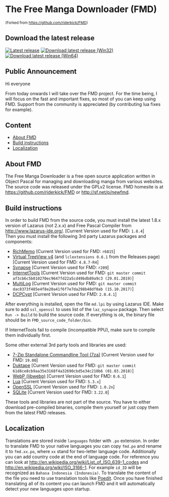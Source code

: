 # The Free Manga Downloader (FMD)

<sup>(Forked from https://github.com/riderkick/FMD)</sup>

## Download the latest release

[![Latest release](https://img.shields.io/github/release/fmd-project-team/FMD.svg)](https://github.com/fmd-project-team/FMD/releases/latest) [![Download latest release (Win32)](https://img.shields.io/github/downloads/fmd-project-team/FMD/latest/fmd_0.9.161.0.7z.svg?label=Win32)](https://github.com/fmd-project-team/FMD/releases/download/0.9.161.0/fmd_0.9.161.0.7z) [![Download latest release (Win64)](https://img.shields.io/github/downloads/fmd-project-team/FMD/latest/fmd_0.9.161.0_Win64.7z.svg?label=Win64)](https://github.com/fmd-project-team/FMD/releases/download/0.9.161.0/fmd_0.9.161.0_Win64.7z)

## Public Announcement

Hi everyone

From today onwards I will take over the FMD project. For the time being, I will focus on the fast and important fixes, so most of you can keep using FMD. Support from the community is appreciated (by contributing lua fixes for example).


## Content

- [About FMD](#about-fmd)
- [Build instructions](#build-instructions)
- [Localization](#localization)

## About FMD

The Free Manga Downloader is a free open source application written in Object Pascal for managing and downloading manga from various websites. The source code was released under the GPLv2 license. FMD homesite is at https://github.com/riderkick/FMD or http://sf.net/p/newfmd.

## Build instructions

In order to build FMD from the source code, you must install the latest 1.8.x version of Lazarus (not 2.x.x) and Free Pascal Compiler from http://www.lazarus-ide.org/.
[Current Version used for FMD: `1.8.4`]  
Then you must install the following 3rd party Lazarus packages and components:

 - [RichMemo](https://sourceforge.net/p/lazarus-ccr/svn/HEAD/tree/components/richmemo/) [Current Version used for FMD: `r6815`]
 - [Virtual TreeView v4](https://github.com/blikblum/VirtualTreeView-Lazarus/tree/lazarus-v4) (and `lclextensions 0.6.1` from the Releases page) [Current Version used for FMD: `4.8.7-R4`]
 - [Synapse](https://sourceforge.net/p/synalist/code/HEAD/tree/trunk/) [Current Version used for FMD: `r209`]
 - [InternetTools](https://github.com/benibela/internettools) [Current Version used for FMD: `git master commit af3cb6c5b010270ec9647fd22a5cd49bdb89a9c3 (29.01.2019)`]
 - [MultiLog](https://github.com/blikblum/multilog) [Current Version used for FMD: `git master commit dac8373f485e4f8e20a41f6f7e7da298b48df0ab (15.10.2017)`]
 - [DCPCypt](https://sourceforge.net/projects/lazarus-ccr/) [Current Version used for FMD: `2.0.4.1`]

After everything is installed, open the file `md.lpi` by using Lazarus IDE. Make sure to add `ssl_openssl` to uses list of the `laz_synapse` package.
Then select `Run -> Build` to build the source code. If everything is ok, the binary file should be in `FMD_source_code_folder/bin`.

If InternetTools fail to compile (incompatible PPU), make sure to compile them individually first.

Some other external 3rd party tools and libraries are used:

 - [7-Zip Standalone Commandline Tool (7za)](https://www.7-zip.org) [Current Version used for FMD: `19.00`]
 - [Duktape](https://github.com/grijjy/DelphiDuktape) [Current Version used for FMD: `git master commit 61d8ce8cb9aa35e3168f4a32690cbd5e34c210b6 (01.03.2018)`]
 - [WebP (libwebp)](https://github.com/webmproject/libwebp/) [Current Version used for FMD: `0.6.1`]
 - [Lua](http://luabinaries.sourceforge.net/) [Current Version used for FMD: `5.3.x`]
 - [OpenSSL](https://www.openssl.org/) [Current Version used for FMD: `1.0.2n`]
 - [SQLite](https://www.sqlite.org/) [Current Version used for FMD: `3.22.0`]

These tools and libraries are not part of the source. You have to either download pre-compiled binaries, compile them yourself or just copy them from the latest FMD releases.

## Localization

Translations are stored inside `languages` folder with `.po` extension. In order to translate FMD to your native languages you can copy `fmd.po` and rename it to `fmd.xx.po`, where `xx` stand for two-letter language code. Additionally you can add country code at the end of language code. For reference you can look at http://en.wikipedia.org/wiki/List_of_ISO_639-1_codes and http://en.wikipedia.org/wiki/ISO_3166-1. For example `id_ID` will be recognized as `Bahasa Indonesia (Indonesia)`. To translate the content of the file you need to use translation tools like [Poedit](https://poedit.net). Once you have finished translating all of its content you can launch FMD and it will automatically detect your new languages upon startup.
